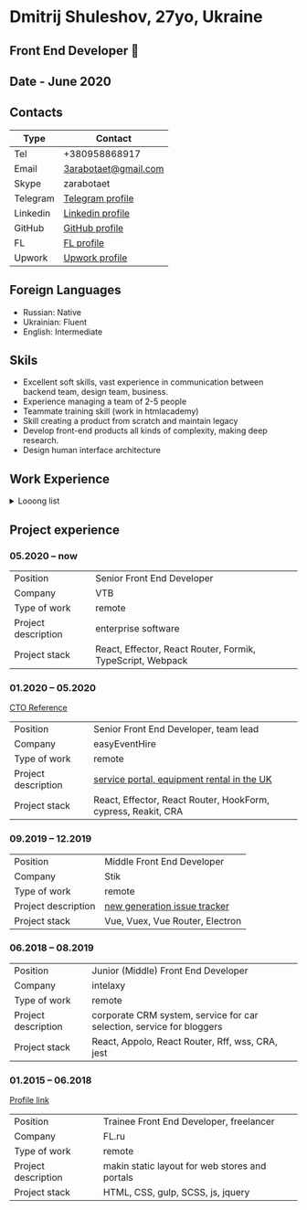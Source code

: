 # Dmitrij Shuleshov, 27yo, Ukraine

## Front End Developer 🍅

## Date - June 2020

## Contacts

| Type     | Contact                                                                  |
| -------- | ------------------------------------------------------------------------ |
| Tel      | +380958868917                                                            |
| Email    | 3arabotaet@gmail.com                                                     |
| Skype    | zarabotaet                                                               |
| Telegram | [Telegram profile](https://t.me/zarabotaet)                              |
| Linkedin | [Linkedin profile](https://www.linkedin.com/in/zarabotaet/)              |
| GitHub   | [GitHub profile](https://github.com/zarabotaet)                          |
| FL       | [FL profile](https://www.fl.ru/users/v_e_c_t_o_r/)                       |
| Upwork   | [Upwork profile](https://www.upwork.com/freelancers/~01cab19e446fc4190f) |

## Foreign Languages

- Russian: Native
- Ukrainian: Fluent
- English: Intermediate

## Skils

- Excellent soft skills, vast experience in communication between backend team, design team, business.
- Experience managing a team of 2-5 people
- Teammate training skill (work in htmlacademy)
- Skill creating a product from scratch and maintain legacy
- Develop front-end products all kinds of complexity, making deep research.
- Design human interface architecture

## Work Experience

<details>
  <summary>
    Looong list
  </summary>
  <table>
    <tr>
      <th align="left">Skills</th>
      <th align="left">Experience</th>
      <th align="left">Level</th>
      <th align="left">Last used</th>
    </tr>
    <tr>
      <td>Description</td>
      <td>Years</td>
      <td>
          novice<br/>
          intermediate<br/>
          advanced<br/>
          expert  
      </td>
      <td>Year</td>
    </tr>
    <tr>
      <td colspan="4" align="center"><h3>Programming languages</h3></td>
    </tr>
    <tr>
      <td>JavaScript</td>
      <td>4</td>
      <td>expert</td>
      <td>now</td>
    </tr>
    <tr>
      <td>TypeScript</td>
      <td>0.5</td>
      <td>intermediate</td>
      <td>now</td>
    </tr>
    <tr>
      <td>Shell</td>
      <td>1</td>
      <td>novice</td>
      <td>2019</td>
    </tr>
    <tr>
      <td>Python</td>
      <td>1</td>
      <td>novice</td>
      <td>2019</td>
    </tr>
    <tr>
      <td colspan="4" align="center"><h3>Web technologies</h3></td>
    </tr>
    <tr>
      <td>HTML</td>
      <td>6</td>
      <td>expert</td>
      <td>now</td>
    </tr>
    <tr>
      <td>CSS</td>
      <td>6</td>
      <td>expert</td>
      <td>now</td>
    </tr>
    <tr>
      <td>Web API</td>
      <td>3</td>
      <td>expert</td>
      <td>now</td>
    </tr>
    <tr>
      <td>Dev tools</td>
      <td>5</td>
      <td>expert</td>
      <td>now</td>
    </tr>
    <tr>
      <td colspan="4" align="center"><h3>Frameworks and libraries</h3></td>
    </tr>
    <tr>
      <td>React</td>
      <td>2</td>
      <td>expert</td>
      <td>now</td>
    </tr>
    <tr>
      <td>Redux</td>
      <td>0.5</td>
      <td>intermediate</td>
      <td>2</td>
    </tr>
    <tr>
      <td>Appolo</td>
      <td>1</td>
      <td>advanced</td>
      <td>1</td>
    </tr>
    <tr>
      <td>Effector</td>
      <td>1</td>
      <td>expert</td>
      <td>now</td>
    </tr>
    <tr>
      <td>Styled components</td>
      <td>1</td>
      <td>advaced</td>
      <td>0.5</td>
    </tr>
    <tr>
      <td>React router</td>
      <td>2</td>
      <td>expert</td>
      <td>now</td>
    </tr>
    <tr>
      <td>Vue</td>
      <td>0.5</td>
      <td>intermediate</td>
      <td>1</td>
    </tr>
    <tr>
      <td>Vuex</td>
      <td>0.5</td>
      <td>intermediate</td>
      <td>1</td>
    </tr>
    <tr>
      <td>Nuxt</td>
      <td>0.5</td>
      <td>intermediate</td>
      <td>1</td>
    </tr>
    <tr>
      <td>Svelte</td>
      <td>1</td>
      <td>novice</td>
      <td>0.5</td>
    </tr>
    <tr>
      <td colspan="4" align="center"><h3>IDE</h3></td>
    </tr>
    <tr>
      <td>VS Code</td>
      <td>2</td>
      <td>expert</td>
      <td>now</td>
    </tr>
    <tr>
      <td>Сloud IDE</td>
      <td>1</td>
      <td>intermediate</td>
      <td>now</td>
    </tr>
    <tr>
      <td>Sublime Text</td>
      <td>2</td>
      <td>advanced</td>
      <td>2018</td>
    </tr>
    <tr>
      <td>Brackets</td>
      <td>4</td>
      <td>advanced</td>
      <td>2018</td>
    </tr>
    <tr>
      <td colspan="4" align="center"><h3>OS</h3></td>
    </tr>
    <tr>
      <td>Windows</td>
      <td>20</td>
      <td>expert</td>
      <td>now</td>
    </tr>
    <tr>
      <td>WSL</td>
      <td>2</td>
      <td>advanced</td>
      <td>now</td>
    </tr>
    <tr>
      <td>Linux</td>
      <td>1</td>
      <td>intermediate</td>
      <td>now</td>
    </tr>
    <tr>
      <td colspan="4" align="center"><h3>Management Tools</h3></td>
    </tr>
    <tr>
      <td>JIRA</td>
      <td>2</td>
      <td>advanced</td>
      <td>now</td>
    </tr>
    <tr>
      <td>Gitlab Issue Boards</td>
      <td>1</td>
      <td>intermediate</td>
      <td>now</td>
    </tr>
    <tr>
      <td>Notion</td>
      <td>1</td>
      <td>intermediate</td>
      <td>0.5</td>
    </tr>
    <tr>
      <td colspan="4" align="center"><h3>Environment Tools</h3></td>
    </tr>
    <tr>
      <td>Node</td>
      <td>3</td>
      <td>advanced</td>
      <td>now</td>
    </tr>
    <tr>
      <td>npm</td>
      <td>2</td>
      <td>expert</td>
      <td>now</td>
    </tr>
    <tr>
      <td>yarn</td>
      <td>1.5</td>
      <td>advanced</td>
      <td>now</td>
    </tr>
    <tr>
      <td>Webpack</td>
      <td>2</td>
      <td>advanced</td>
      <td>now</td>
    </tr>
    <tr>
      <td>Babel</td>
      <td>2</td>
      <td>advanced</td>
      <td>now</td>
    </tr>
    <tr>
      <td>Eslint</td>
      <td>1</td>
      <td>expert</td>
      <td>now</td>
    </tr>
    <tr>
      <td>Rollup</td>
      <td>0.5</td>
      <td>novice</td>
      <td>0.5</td>
    </tr>
    <tr>
      <td>Parcel</td>
      <td>1</td>
      <td>novice</td>
      <td>0.5</td>
    </tr>
    <tr>
      <td>Snowpack</td>
      <td>0.5</td>
      <td>novice</td>
      <td>now</td>
    </tr>
    <tr>
      <td>Gitlab CI</td>
      <td>1</td>
      <td>novice</td>
      <td>now</td>
    </tr>
    <tr>
      <td>Bitbucket CI</td>
      <td>1.5</td>
      <td>intermediate</td>
      <td>1</td>
    </tr>
    <tr>
      <td>Git</td>
      <td>2.5</td>
      <td>expert</td>
      <td>now</td>
    </tr>
    <tr>
      <td>Bash</td>
      <td>2</td>
      <td>advanced</td>
      <td>now</td>
    </tr>
    <tr>
      <td>Zsh</td>
      <td>1</td>
      <td>advanced</td>
      <td>now</td>
    </tr>
    <tr>
      <td colspan="4" align="center"><h3>Desing Tools</h3></td>
    </tr>
    <tr>
      <td>Figma</td>
      <td>3</td>
      <td>expert</td>
      <td>now</td>
    </tr>
    <tr>
      <td>AdobeXd</td>
      <td>0.5</td>
      <td>novice</td>
      <td>1.5</td>
    </tr>
    <tr>
      <td>AdobeXd</td>
      <td>0.5</td>
      <td>novice</td>
      <td>1.5</td>
    </tr>
    <tr>
      <td>Invision</td>
      <td>0.5</td>
      <td>novice</td>
      <td>0.5</td>
    </tr>
    <tr>
      <td>Avacode</td>
      <td>0.5</td>
      <td>intermediate</td>
      <td>1.5</td>
    </tr>
  </table>
</details>

## Project experience

### 05.2020 – now

|                     |                                                            |
| ------------------- | ---------------------------------------------------------- |
| Position            | Senior Front End Developer                                 |
| Company             | VTB                                                        |
| Type of work        | remote                                                     |
| Project description | enterprise software                                        |
| Project stack       | React, Effector, React Router, Formik, TypeScript, Webpack |

### 01.2020 – 05.2020

[CTO Reference](https://drive.google.com/file/d/1s8NSBuDTUm4fsUiexCqvQT7MvuWubqZo/view?usp=sharing)

|                     |                                                                            |
| ------------------- | -------------------------------------------------------------------------- |
| Position            | Senior Front End Developer, team lead                                      |
| Company             | easyEventHire                                                              |
| Type of work        | remote                                                                     |
| Project description | [service portal, equipment rental in the UK](https://easyeventhireuk.com/) |
| Project stack       | React, Effector, React Router, HookForm, cypress, Reakit, CRA              |

### 09.2019 – 12.2019

|                     |                                                    |
| ------------------- | -------------------------------------------------- |
| Position            | Middle Front End Developer                         |
| Company             | Stik                                               |
| Type of work        | remote                                             |
| Project description | [new generation issue tracker](https://shtab.app/) |
| Project stack       | Vue, Vuex, Vue Router, Electron                    |

### 06.2018 – 08.2019

|                     |                                                                       |
| ------------------- | --------------------------------------------------------------------- |
| Position            | Junior (Middle) Front End Developer                                   |
| Company             | intelaxy                                                              |
| Type of work        | remote                                                                |
| Project description | corporate CRM system, service for car selection, service for bloggers |
| Project stack       | React, Appolo, React Router, Rff, wss, CRA, jest                      |

### 01.2015 – 06.2018

[Profile link](https://www.fl.ru/users/v_e_c_t_o_r/)

|                     |                                                |
| ------------------- | ---------------------------------------------- |
| Position            | Trainee Front End Developer, freelancer        |
| Company             | FL.ru                                          |
| Type of work        | remote                                         |
| Project description | makin static layout for web stores and portals |
| Project stack       | HTML, CSS, gulp, SCSS, js, jquery              |
